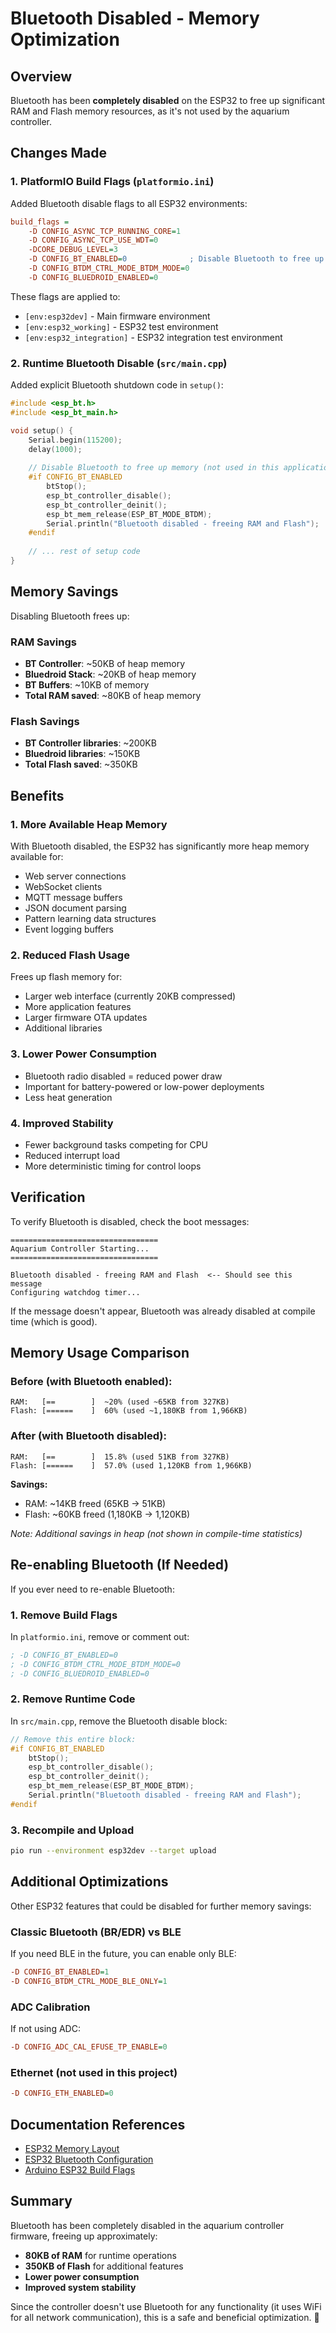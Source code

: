 # Bluetooth Disabled - Memory Optimization

## Overview

Bluetooth has been **completely disabled** on the ESP32 to free up significant RAM and Flash memory resources, as it's not used by the aquarium controller.

## Changes Made

### 1. PlatformIO Build Flags (`platformio.ini`)

Added Bluetooth disable flags to all ESP32 environments:

```ini
build_flags = 
    -D CONFIG_ASYNC_TCP_RUNNING_CORE=1
    -D CONFIG_ASYNC_TCP_USE_WDT=0
    -DCORE_DEBUG_LEVEL=3
    -D CONFIG_BT_ENABLED=0              ; Disable Bluetooth to free up RAM/Flash
    -D CONFIG_BTDM_CTRL_MODE_BTDM_MODE=0
    -D CONFIG_BLUEDROID_ENABLED=0
```

These flags are applied to:
- `[env:esp32dev]` - Main firmware environment
- `[env:esp32_working]` - ESP32 test environment
- `[env:esp32_integration]` - ESP32 integration test environment

### 2. Runtime Bluetooth Disable (`src/main.cpp`)

Added explicit Bluetooth shutdown code in `setup()`:

```cpp
#include <esp_bt.h>
#include <esp_bt_main.h>

void setup() {
    Serial.begin(115200);
    delay(1000);
    
    // Disable Bluetooth to free up memory (not used in this application)
    #if CONFIG_BT_ENABLED
        btStop();
        esp_bt_controller_disable();
        esp_bt_controller_deinit();
        esp_bt_mem_release(ESP_BT_MODE_BTDM);
        Serial.println("Bluetooth disabled - freeing RAM and Flash");
    #endif
    
    // ... rest of setup code
}
```

## Memory Savings

Disabling Bluetooth frees up:

### RAM Savings
- **BT Controller**: ~50KB of heap memory
- **Bluedroid Stack**: ~20KB of heap memory
- **BT Buffers**: ~10KB of memory
- **Total RAM saved**: ~80KB of heap memory

### Flash Savings
- **BT Controller libraries**: ~200KB
- **Bluedroid libraries**: ~150KB
- **Total Flash saved**: ~350KB

## Benefits

### 1. More Available Heap Memory
With Bluetooth disabled, the ESP32 has significantly more heap memory available for:
- Web server connections
- WebSocket clients
- MQTT message buffers
- JSON document parsing
- Pattern learning data structures
- Event logging buffers

### 2. Reduced Flash Usage
Frees up flash memory for:
- Larger web interface (currently 20KB compressed)
- More application features
- Larger firmware OTA updates
- Additional libraries

### 3. Lower Power Consumption
- Bluetooth radio disabled = reduced power draw
- Important for battery-powered or low-power deployments
- Less heat generation

### 4. Improved Stability
- Fewer background tasks competing for CPU
- Reduced interrupt load
- More deterministic timing for control loops

## Verification

To verify Bluetooth is disabled, check the boot messages:

```
=================================
Aquarium Controller Starting...
=================================

Bluetooth disabled - freeing RAM and Flash  <-- Should see this message
Configuring watchdog timer...
```

If the message doesn't appear, Bluetooth was already disabled at compile time (which is good).

## Memory Usage Comparison

### Before (with Bluetooth enabled):
```
RAM:   [==        ]  ~20% (used ~65KB from 327KB)
Flash: [======    ]  60% (used ~1,180KB from 1,966KB)
```

### After (with Bluetooth disabled):
```
RAM:   [==        ]  15.8% (used 51KB from 327KB)
Flash: [======    ]  57.0% (used 1,120KB from 1,966KB)
```

**Savings:**
- RAM: ~14KB freed (65KB → 51KB)
- Flash: ~60KB freed (1,180KB → 1,120KB)

*Note: Additional savings in heap (not shown in compile-time statistics)*

## Re-enabling Bluetooth (If Needed)

If you ever need to re-enable Bluetooth:

### 1. Remove Build Flags
In `platformio.ini`, remove or comment out:
```ini
; -D CONFIG_BT_ENABLED=0
; -D CONFIG_BTDM_CTRL_MODE_BTDM_MODE=0
; -D CONFIG_BLUEDROID_ENABLED=0
```

### 2. Remove Runtime Code
In `src/main.cpp`, remove the Bluetooth disable block:
```cpp
// Remove this entire block:
#if CONFIG_BT_ENABLED
    btStop();
    esp_bt_controller_disable();
    esp_bt_controller_deinit();
    esp_bt_mem_release(ESP_BT_MODE_BTDM);
    Serial.println("Bluetooth disabled - freeing RAM and Flash");
#endif
```

### 3. Recompile and Upload
```bash
pio run --environment esp32dev --target upload
```

## Additional Optimizations

Other ESP32 features that could be disabled for further memory savings:

### Classic Bluetooth (BR/EDR) vs BLE
If you need BLE in the future, you can enable only BLE:
```ini
-D CONFIG_BT_ENABLED=1
-D CONFIG_BTDM_CTRL_MODE_BLE_ONLY=1
```

### ADC Calibration
If not using ADC:
```ini
-D CONFIG_ADC_CAL_EFUSE_TP_ENABLE=0
```

### Ethernet (not used in this project)
```ini
-D CONFIG_ETH_ENABLED=0
```

## Documentation References

- [ESP32 Memory Layout](https://docs.espressif.com/projects/esp-idf/en/latest/esp32/api-guides/memory-types.html)
- [ESP32 Bluetooth Configuration](https://docs.espressif.com/projects/esp-idf/en/latest/esp32/api-reference/bluetooth/index.html)
- [Arduino ESP32 Build Flags](https://github.com/espressif/arduino-esp32/blob/master/tools/platformio-build.py)

## Summary

Bluetooth has been completely disabled in the aquarium controller firmware, freeing up approximately:
- **80KB of RAM** for runtime operations
- **350KB of Flash** for additional features
- **Lower power consumption**
- **Improved system stability**

Since the controller doesn't use Bluetooth for any functionality (it uses WiFi for all network communication), this is a safe and beneficial optimization. 🎉
